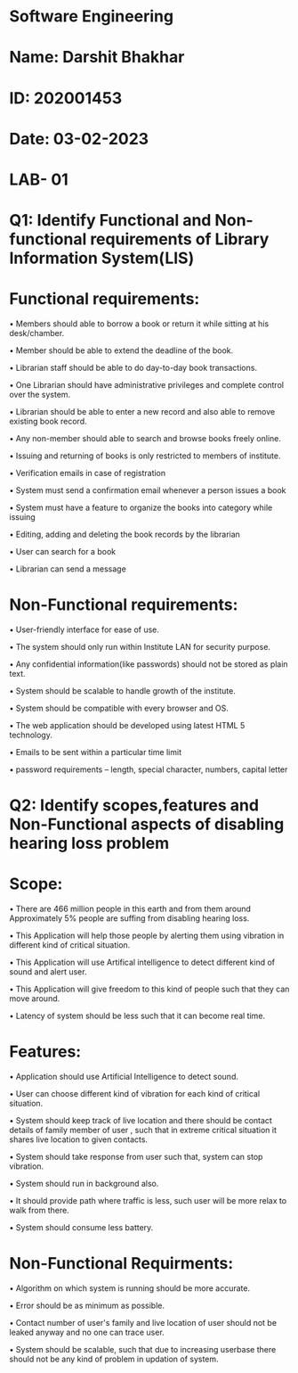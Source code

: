 # Software Engineering
# Name: Darshit Bhakhar
# ID: 202001453
# Date: 03-02-2023
# LAB- 01

# Q1: Identify Functional and Non-functional requirements of Library Information System(LIS)
# Functional requirements:
• Members should able to borrow a book or return it while sitting at his desk/chamber.

• Member should be able to extend the deadline of the book.

• Librarian staff should be able to do day-to-day book transactions.

• One Librarian should have administrative privileges and complete control over the system.

• Librarian should be able to enter a new record and also able to remove existing book record.

• Any non-member should able to search and browse books freely online.

• Issuing and returning of books is only restricted to members of institute.

• Verification emails in case of registration 

• System must send a confirmation email whenever a person issues a book 

• System must have a feature to organize the books into category while issuing 

• Editing, adding and deleting the book records by the librarian  

• User can search for a book 

• Librarian can send a message

# Non-Functional requirements:
• User-friendly interface for ease of use.

• The system should only run within Institute LAN for security purpose.

• Any confidential information(like passwords) should not be stored as plain text.

• System should be scalable to handle growth of the institute.

• System should be compatible with every browser and OS.

• The web application should be developed using latest HTML 5 technology.

• Emails to be sent within a particular time limit 

• password requirements – length, special character, numbers, capital letter 


# Q2: Identify scopes,features and Non-Functional aspects of disabling hearing loss problem
# Scope:
• There are 466 million people in this earth and from them around Approximately 5% people are suffing from disabling hearing loss.

• This Application will help those people by alerting them using vibration in different kind of critical situation.

• This Application will use Artifical intelligence to detect different kind of sound and alert user.

• This Application will give freedom to this kind of people such that they can move around.

• Latency of system should be less such that it can become real time.

# Features:
• Application should use Artificial Intelligence to detect sound.

• User can choose different kind of vibration for each kind of critical situation.

• System should keep track of live location and there should be contact details of family member of user , such that in extreme critical situation it shares live location to given contacts.

• System should take response from user such that, system can stop vibration.

• System should run in background also.

• It should provide path where traffic is less, such user will be more relax to walk from there.

• System should consume less battery.

# Non-Functional Requirments:
• Algorithm on which system is running should be more accurate.

• Error should be as minimum as possible.

• Contact number of user's family and live location of user should not be leaked anyway and no one can trace user.

• System should be scalable, such that due to increasing userbase there should not be any kind of problem in updation of system.
